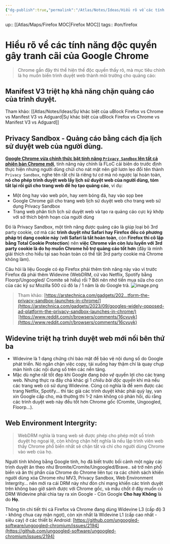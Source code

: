 ```yaml
---
{"dg-publish":true,"permalink":"/Atlas/Notes/Ideas/Hiểu rõ về các tính năng độc quyền gây tranh cãi của Google Chrome/","noteIcon":""}
---
```


up:: [[Atlas/Maps/Firefox MOC\|Firefox MOC]]
tags:: #on/firefox 

# Hiểu rõ về các tính năng độc quyền gây tranh cãi của Google Chrome

> Chrome gần đây thì thể hiện thế độc quyền thấy rõ, mà mục tiêu chính là họ muốn biến trình duyệt web thành môi trường cho quảng cáo:  

## Manifest V3 triệt hạ khả năng chặn quảng cáo của trình duyệt. 
Tham khảo: [[Atlas/Notes/Ideas/Sự khác biệt của uBlock Firefox vs Chrome vs Manifest V3 vs Adguard\|Sự khác biệt của uBlock Firefox vs Chrome vs Manifest V3 vs Adguard]]

## Privacy Sandbox - Quảng cáo bằng cách địa lịch sử duyệt web của người dùng.

[**Google Chrome vừa chính thức bật tính năng `Privacy Sandbox` lên tất cả phiên bản Chrome mới**](https://arstechnica.com/gadgets/2023/09/googles-widely-opposed-ad-platform-the-privacy-sandbox-launches-in-chrome/), tính năng này chính là FLoC cải biên do trước định thực hiện nhưng người dùng chửi cho nát mặt nên giờ lươn lẹo đổi tên thành `Privacy Sandbox`, nghe tên rất chi là riêng tư cơ mà nó ngược lại hoàn toàn, **nó cho phép trình duyệt web lấy lịch sử duyệt web của người dùng, tóm tắt lại rồi gửi cho trang web để họ tạo quảng cáo**, ví dụ:  

- Một ông hay vào web pỏn, hay xem bóng đá, hay vào sọp bee
- Google Chrome gửi cho trang web lịch sử duyệt web cho trang web sử dụng Privacy Sandbox
- Trang web phân tích lịch sử duyệt web và tạo ra quảng cáo cực kỳ khớp với sở thích bệnh hoạn của người dùng

Đó là Privacy Sandbox, một tính năng được quảng cáo là giúp loại bỏ 3rd party cookie, cơ mà các **trình duyệt như Safari hay Firefox đều có phương pháp trị dạng cookie này** (**với Safari là tắt hoàn toàn**, còn **Firefox thì cô lập bằng Total Cookie Protection**) nên **việc Chrome vẫn còn lưu luyến với 3rd party cookie là do họ muốn Chrome hỗ trợ quảng cáo tốt hơn** (đây là mình giải thích cho hiểu tại sao hoàn toàn có thể tắt 3rd party cookie mà Chrome không làm).  
  
Câu hỏi là liệu Google có ép Firefox phải thêm tính năng này vào vì trước Firefox đã phải thêm Widevine (WebDRM, cứ vào Netflix, Spotify bằng Floorp/Ungoogled/ Cromite sẽ hiểu) rồi ? Bởi nên nhớ tiền mua sữa cho con của các kỹ sư Mozilla 500 củ đô la / 1 năm là do Google trả.
![image.png](/img/user/Atlas/Utilities/Images/image.png)

> Tham khảo:
[https://arstechnica.com/gadgets/202...tform-the-privacy-sandbox-launches-in-chrome/](https://arstechnica.com/gadgets/2023/09/googles-widely-opposed-ad-platform-the-privacy-sandbox-launches-in-chrome/)  
[https://www.reddit.com/r/browsers/comments/16cvuyk](https://www.reddit.com/r/browsers/comments/16cvuyk)

## Widevine triệt hạ trình duyệt web mới nối bên thứ ba

- Widevine là 1 dạng chứng chỉ bảo mật để bảo vệ nội dung số do Google phát triển. Nó ngăn chặn việc copy, tải xuống hay thậm chí là quay chụp màn hình các nội dung số trên các nền tảng. 
- Mặc dù nghe rất tốt đẹp khi Google đang *bảo vệ* quyền lợi cho các trang web. Nhưng thực ra đây chả khác gì 1 *chiêu bài độc quyền* khi mà nếu các trang web có sử dụng Widevine. Cũng có nghĩa là để xem được các trang Netflix, Spotify... thì tác giả các trình duyệt khác phải quỳ lạy, van xin Google cấp cho, mà thường thì 1-2 năm không có phản hồi, dù rằng các trình duyệt web này đều tốt hơn Chrome gốc (Cromite, Ungoogled, Floorp...).  

## Web Environment Intergrity: 
> WebDRM nghĩa là trang web sẽ được phép cho phép một số trình duyệt họ ngoại lệ, còn không chặn hết nghĩa là nếu lập trình viên web thấy Chrome phổ biến nhất sẽ chặn tất và chỉ cho người dùng Chrome vào web của họ. 

Người tính không bằng Google tính, họ đã biết trước bối cảnh một ngày các trình duyệt ăn theo như Bromite/Cromite/Ungoogled/Brave.. sẽ trở nên phổ biến và ăn thị phần của Chrome do Chrome liên tục ra các chính sách khiến người dùng xóa Chrome như MV3, Privacy Sandbox, Web Environment Intergrity... nên mới ra cái DRM này như đòn chí mạng khiến các trình duyệt trên không bao giờ sánh được với Chrome gốc, và mấu chốt ở đây muốn có DRM Widevine phải chìa tay ra xin Google - Còn Google **Cho hay Không** là do **Họ**.  
  
Thông tin chi tiết thì cả Firefox và Chrome đang dùng Widevine L3 (cấp độ 3 - không chua cay mặn ngọt), còn xịn nhất là Widevine L1 (cấp cao nhất - siêu cay) ở các thiết bị Android:  [https://github.com/ungoogled-software/ungoogled-chromium/issues/2194](https://github.com/ungoogled-software/ungoogled-chromium/issues/2194)